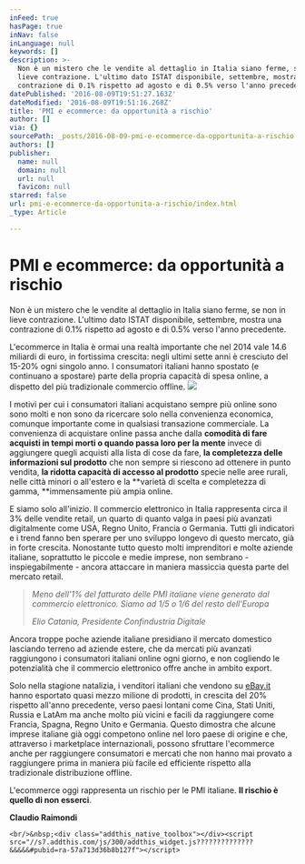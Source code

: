 ```yaml
---
inFeed: true
hasPage: true
inNav: false
inLanguage: null
keywords: []
description: >-
  Non è un mistero che le vendite al dettaglio in Italia siano ferme, se non in
  lieve contrazione. L'ultimo dato ISTAT disponibile, settembre, mostra una
  contrazione di 0.1% rispetto ad agosto e di 0.5% verso l'anno precedente.
datePublished: '2016-08-09T19:51:27.163Z'
dateModified: '2016-08-09T19:51:16.268Z'
title: 'PMI e ecommerce: da opportunità a rischio'
author: []
via: {}
sourcePath: _posts/2016-08-09-pmi-e-ecommerce-da-opportunita-a-rischio.md
authors: []
publisher:
  name: null
  domain: null
  url: null
  favicon: null
starred: false
url: pmi-e-ecommerce-da-opportunita-a-rischio/index.html
_type: Article

---
```

# PMI e ecommerce: da opportunità a rischio

Non è un mistero che le vendite al dettaglio in Italia siano ferme, se non in lieve contrazione. L'ultimo dato ISTAT disponibile, settembre, mostra una contrazione di 0.1% rispetto ad agosto e di 0.5% verso l'anno precedente.

L'ecommerce in Italia è ormai una realtà importante che nel 2014 vale 14.6 miliardi di euro, in fortissima crescita: negli ultimi sette anni è cresciuto del 15-20% ogni singolo anno. I consumatori italiani hanno spostato (e continuano a spostare) parte della propria capacità di spesa online, a dispetto del più tradizionale commercio offline.
![](https://the-grid-user-content.s3-us-west-2.amazonaws.com/cfa801e1-c2b6-4589-bf60-a76e5c29ade4.jpg)

I motivi per cui i consumatori italiani acquistano sempre più online sono sono molti e non sono da ricercare solo nella convenienza economica, comunque importante come in qualsiasi transazione commerciale. La convenienza di acquistare online passa anche dalla **comodità di fare acquisti in tempi morti o quando passa loro per la mente** invece di aggiungere quegli acquisti alla lista di cose da fare, **la completezza delle informazioni sul prodotto** che non sempre si riescono ad ottenere in punto vendita, **la ridotta capacità di accesso al prodotto** specie nelle aree rurali, nelle città minori o all'estero e la **varietà di scelta e completezza di gamma, **immensamente più ampia online.

E siamo solo all'inizio. Il commercio elettronico in Italia rappresenta circa il 3% delle vendite retail, un quarto di quanto valga in paesi più avanzati digitalmente come USA, Regno Unito, Francia o Germania. Tutti gli indicatori e i trend fanno ben sperare per uno sviluppo longevo di questo mercato, già in forte crescita. Nonostante tutto questo molti imprenditori e molte aziende italiane, soprattutto le piccole e medie imprese, non sembrano - inspiegabilmente - ancora attaccare in maniera massiccia questa parte del mercato retail.

> _Meno dell'1% del fatturato delle PMI italiane viene generato dal commercio elettronico. Siamo ad 1/5 o 1/6 del resto dell'Europa_
> 
> _Elio Catania, Presidente Confindustria Digitale_

Ancora troppe poche aziende italiane presidiano il mercato domestico lasciando terreno ad aziende estere, che da mercati più avanzati raggiungono i consumatori italiani online ogni giorno, e non cogliendo le potenzialità che il commercio elettronico offre anche in ambito export.

Solo nella stagione natalizia, i venditori italiani che vendono su [eBay.it][0] hanno esportato quasi mezzo milione di prodotti, in crescita del 20% rispetto all'anno precedente, verso paesi lontani come Cina, Stati Uniti, Russia e LatAm ma anche molto più vicini e facili da raggiungere come Francia, Spagna, Regno Unito e Germania. Questo dimostra che alcune imprese italiane già oggi competono online nel loro paese di origine e che, attraverso i marketplace internazionali, possono sfruttare l'ecommerce anche per raggiungere consumatori e mercati che non hanno mai provato a raggiungere prima in maniera più facile ed efficiente rispetto alla tradizionale distribuzione offline.

L'ecommerce oggi rappresenta un rischio per le PMI italiane. **Il rischio è quello di non esserci**.

**Claudio Raimondi**

    <br/>&nbsp;<div class="addthis_native_toolbox"></div><script src="//s7.addthis.com/js/300/addthis_widget.js??????????????&&&&&#pubid=ra-57a713d36b8b127f"></script>



[0]: http://www.ebay.it/